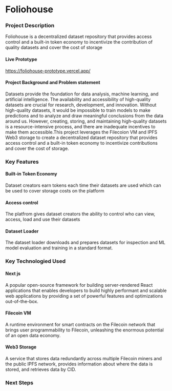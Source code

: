 # Foliohouse

### Project Description
Foliohouse is a decentralized dataset repository that provides access control and a built-in token economy to incentivize the contribution of quality datasets and cover the cost of storage

#### Live Prototype
https://foliohouse-prototype.vercel.app/

#### Project Background and Problem statement
Datasets provide the foundation for data analysis, machine learning, and artificial intelligence. The availability and accessibility of high-quality datasets are crucial for research, development, and innovation. Without high-quality datasets, it would be impossible to train models to make predictions and to analyze and draw meaningful conclusions from the data around us. However, creating, storing, and maintaining high-quality datasets is a resource-intensive process, and there are inadequate incentives to make them accessible.This project leverages the Filecoion VM and IPFS Web3 storage to create a decentralized dataset repository that provides access control and a built-in token economy to incentivize contributions and cover the cost of storage.

### Key Features
#### Built-in Token Economy
Dataset creators earn tokens each time their datasets are used which can be used to cover storage costs on the platform
#### Access control
The platfrom gives dataset creators the ability to control who can view, access, load and use their datasets
#### Dataset Loader
The dataset loader downloads and prepares datasets for inspection and ML model evaluation and training in a standard format.


### Key Technologied Used
#### Next js
A popular open-source framework for building server-rendered React applications that enables developers to build highly performant and scalable web applications by providing a set of powerful features and optimizations out-of-the-box.
#### Filecoin VM
A runtime environment for smart contracts  on the Filecoin network that brings user programmability to Filecoin, unleashing the enormous potential of an open data economy.
#### Web3 Storage
A service that stores data redundantly across multiple Filecoin miners and the public IPFS network, provides information about where the data is stored, and retrieves data by CID.


### Next Steps




